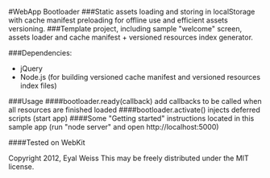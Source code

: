 #WebApp Bootloader
###Static assets loading and storing in localStorage with cache manifest preloading for offline use and efficient assets versioning.
###Template project, including sample "welcome" screen, assets loader and cache manifest + versioned resources index generator.

###Dependencies:
- jQuery
- Node.js (for building versioned cache manifest and versioned resources index files)

###Usage
####bootloader.ready(callback)
    add callbacks to be called when all resources are finished loaded
####bootloader.activate()
    injects deferred scripts (start app)
####Some "Getting started" instructions located in this sample app (run "node server" and open http://localhost:5000)

####Tested on WebKit

Copyright 2012, Eyal Weiss
This may be freely distributed under the MIT license.